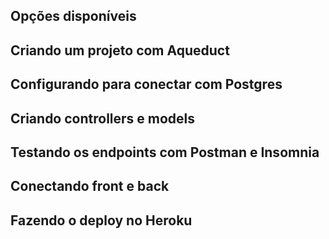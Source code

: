 ## Opções disponíveis

## Criando um projeto com Aqueduct

## Configurando para conectar com Postgres

## Criando controllers e models

## Testando os endpoints com Postman e Insomnia

## Conectando front e back

## Fazendo o deploy no Heroku
